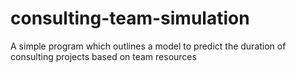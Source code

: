 # consulting-team-simulation
A simple program which outlines a model to predict the duration of consulting projects based on team resources
